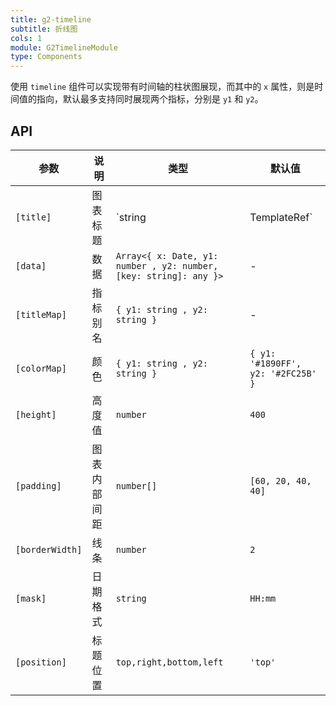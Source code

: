 ```yaml
---
title: g2-timeline
subtitle: 折线图
cols: 1
module: G2TimelineModule
type: Components
---
```


使用 `timeline` 组件可以实现带有时间轴的柱状图展现，而其中的 `x` 属性，则是时间值的指向，默认最多支持同时展现两个指标，分别是 `y1` 和 `y2`。

## API

| 参数      | 说明                                      | 类型         | 默认值 |
|----------|------------------------------------------|-------------|-------|
| `[title]` | 图表标题 | `string | TemplateRef<any>` | - |
| `[data]` | 数据 | `Array<{ x: Date, y1: number , y2: number, [key: string]: any }>` | - |
| `[titleMap]` | 指标别名 | `{ y1: string , y2: string }` | - |
| `[colorMap]` | 颜色 | `{ y1: string , y2: string }` | `{ y1: '#1890FF', y2: '#2FC25B' }` |
| `[height]` | 高度值 | `number` | `400` |
| `[padding]` | 图表内部间距 | `number[]` | `[60, 20, 40, 40]` |
| `[borderWidth]` | 线条 | `number` | `2` |
| `[mask]` | 日期格式 | `string` | `HH:mm` |
| `[position]` | 标题位置 | `top,right,bottom,left` | `'top'` |
